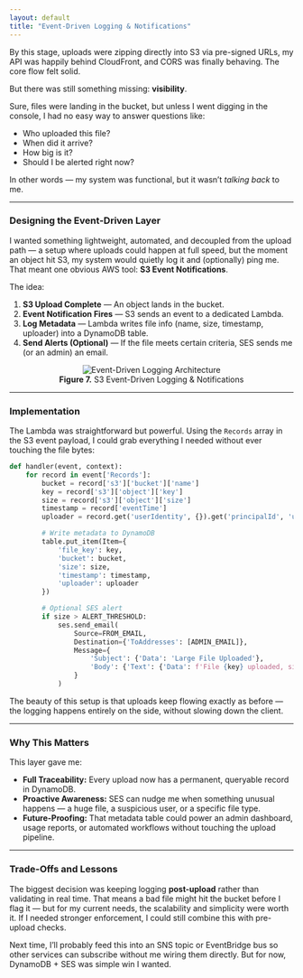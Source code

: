 ```yaml
---
layout: default
title: "Event-Driven Logging & Notifications"
---
```


By this stage, uploads were zipping directly into S3 via pre-signed URLs, my API was happily behind CloudFront, and CORS was finally behaving. The core flow felt solid.  

But there was still something missing: **visibility**.  

Sure, files were landing in the bucket, but unless I went digging in the console, I had no easy way to answer questions like:
- Who uploaded this file?
- When did it arrive?
- How big is it?
- Should I be alerted right now?

In other words — my system was functional, but it wasn’t _talking back_ to me.

---

### Designing the Event-Driven Layer

I wanted something lightweight, automated, and decoupled from the upload path — a setup where uploads could happen at full speed, but the moment an object hit S3, my system would quietly log it and (optionally) ping me. That meant one obvious AWS tool: **S3 Event Notifications**.

The idea:
1. **S3 Upload Complete** — An object lands in the bucket.  
2. **Event Notification Fires** — S3 sends an event to a dedicated Lambda.  
3. **Log Metadata** — Lambda writes file info (name, size, timestamp, uploader) into a DynamoDB table.  
4. **Send Alerts (Optional)** — If the file meets certain criteria, SES sends me (or an admin) an email.

<div align="center">
    <figure>
        <img src="{{ site.baseurl }}/assets/images/event-driven-logging.png" alt="Event-Driven Logging Architecture" />
        <figcaption><strong>Figure 7.</strong> S3 Event-Driven Logging & Notifications</figcaption>
    </figure>
</div>

---

### Implementation

The Lambda was straightforward but powerful. Using the `Records` array in the S3 event payload, I could grab everything I needed without ever touching the file bytes:

```python
def handler(event, context):
    for record in event['Records']:
        bucket = record['s3']['bucket']['name']
        key = record['s3']['object']['key']
        size = record['s3']['object']['size']
        timestamp = record['eventTime']
        uploader = record.get('userIdentity', {}).get('principalId', 'unknown')

        # Write metadata to DynamoDB
        table.put_item(Item={
            'file_key': key,
            'bucket': bucket,
            'size': size,
            'timestamp': timestamp,
            'uploader': uploader
        })

        # Optional SES alert
        if size > ALERT_THRESHOLD:
            ses.send_email(
                Source=FROM_EMAIL,
                Destination={'ToAddresses': [ADMIN_EMAIL]},
                Message={
                    'Subject': {'Data': 'Large File Uploaded'},
                    'Body': {'Text': {'Data': f'File {key} uploaded, size {size} bytes'}}
                }
            )
```

The beauty of this setup is that uploads keep flowing exactly as before — the logging happens entirely on the side, without slowing down the client.

---

### Why This Matters

This layer gave me:
- **Full Traceability:** Every upload now has a permanent, queryable record in DynamoDB.  
- **Proactive Awareness:** SES can nudge me when something unusual happens — a huge file, a suspicious user, or a specific file type.  
- **Future-Proofing:** That metadata table could power an admin dashboard, usage reports, or automated workflows without touching the upload pipeline.

---

### Trade-Offs and Lessons

The biggest decision was keeping logging **post-upload** rather than validating in real time. That means a bad file might hit the bucket before I flag it — but for my current needs, the scalability and simplicity were worth it. If I needed stronger enforcement, I could still combine this with pre-upload checks.

Next time, I’ll probably feed this into an SNS topic or EventBridge bus so other services can subscribe without me wiring them directly. But for now, DynamoDB + SES was simple win I wanted.
